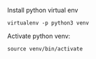 
Install python virtual env
```
virtualenv -p python3 venv
```

Activate python venv:
```
source venv/bin/activate
```
